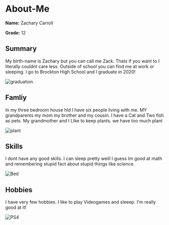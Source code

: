 # About-Me

**Name:** Zachary Carroll  

  **Grade:** 12 

## Summary

My birth-name is Zachary but you can call me Zack. Thats if you want to I literally couldnt care less. Outside of school you can find me at work or sleeping. I go to Brockton High School and I graduate in 2020!

![graduation](https://www.bpsma.org/uploaded/faculty/robertsaltzman/Bob's_Alumni/Commencement_March_2017.jpg)

## Famliy
In my three bedroom house hld I have six people living with me. MY grandparents my mom my brother and my cousin. I have a Cat and Two fish as pets. My grandmother and I LIke to keep plants. we have too much plant 

![plant](https://encrypted-tbn0.gstatic.com/images?q=tbn:ANd9GcS3zr3IQE3H5rqAxHbhXnrpNx2pY6lzszZ__COqX6zDa2tdXb6h)

## Skills
I dont have any good skills. I can sleep pretty weill I guess Im good at math and remembering stupid fact about stupid things like science.

![Bed](https://encrypted-tbn0.gstatic.com/images?q=tbn:ANd9GcQAwIcXPDOI15hHPSgbaZwEhKmO4F5aLbhvKtnp2ohVCTVgJLS8IQ)

## Hobbies
I have very few hobbies. I like to play Videogames and sleeep. I'm really good at it!

![PS4](https://encrypted-tbn0.gstatic.com/images?q=tbn:ANd9GcRtM-ExAYC7QA5b0lWjtOea4JMoNnzv405w-f5uo4NdPVhjFHaz)

